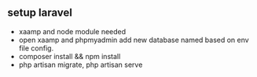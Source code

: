 
## setup laravel

- xaamp and node module needed
- open xaamp and phpmyadmin add new database named based on env file config.
- composer install && npm install
- php artisan migrate, php artisan serve



